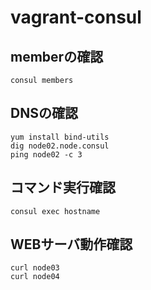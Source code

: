 # vagrant-consul

## memberの確認
```
consul members
```

## DNSの確認
```
yum install bind-utils
dig node02.node.consul
ping node02 -c 3
```

## コマンド実行確認
```
consul exec hostname
```

## WEBサーバ動作確認
```
curl node03
curl node04
```
